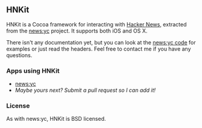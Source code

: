 ## HNKit

HNKit is a Cocoa framework for interacting with [Hacker News](http://news.ycombinator.com), extracted from the [news:yc](http://newsyc.me) project. It supports both iOS and OS X.

There isn't any documentation yet, but you can look at the [news:yc code](http://github.com/Xuzz/newsyc) for examples or just read the headers. Feel free to contact me if you have any questions.

### Apps using HNKit

 - [news:yc](http://newsyc.me/)
 - *Maybe yours next? Submit a pull request so I can add it!*

### License

As with news:yc, HNKit is BSD licensed.
